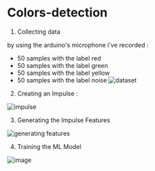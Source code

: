 # Colors-detection

1. Collecting data

by using the arduino's microphone i've recorded :
- 50 samples with the label red
- 50 samples with the label green 
- 50 samples with the label yellow
- 50 samples with the label noise
  ![dataset](https://github.com/TayssirMrad/Colors-detection/assets/60198040/c0d7396c-48b1-4fda-aad2-7c9f360ca5a4)

2. Creating an Impulse :

![impulse](https://github.com/TayssirMrad/Colors-detection/assets/60198040/e8206c35-56f0-4ae0-9bdb-47e776882773)

3. Generating the Impulse Features

![generating features](https://github.com/TayssirMrad/Colors-detection/assets/60198040/4a1c0dd1-58c3-495f-965c-edb1dec3e121)

4. Training the ML Model

![image](https://github.com/TayssirMrad/Colors-detection/assets/60198040/7dc76f6d-0b63-419b-b9a7-a6863915194b)
